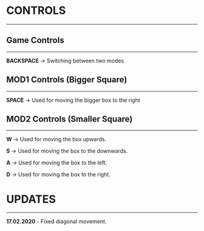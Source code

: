 

# CONTROLS
****

  ## Game Controls
****
   **BACKSPACE** -> Switching between two modes
   
  ## MOD1 Controls (Bigger Square)
   ****
   **SPACE** -> Used for moving the bigger box to the right
   
  ## MOD2 Controls (Smaller Square)
****
   **W** -> Used for moving the box upwards.
   
   **S** -> Used for moving the box to the downwards.
   
   **A** -> Used for moving the box to the left.
   
   **D** -> Used for moving the box to the right.


# UPDATES
****
**17.02.2020** - Fixed diagonal movement.



